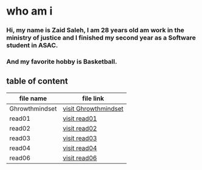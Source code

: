 # who am i 
   ###  Hi, my name is Zaid Saleh, I am 28 years old am work in the ministry of justice and I finished my second year as a Software student in ASAC. 
 ### And my favorite hobby is Basketball.

 ## table of content 
 file name | file link
 ---|---
 Ghrowthmindset | [visit Ghrowthmindset](https://zaid-saadeh93.github.io/Reading-notes/Ghrowthmindset)
 read01 | [visit read01](https://zaid-saadeh93.github.io/Reading-notes/read01)
 read02 | [visit read02](https://zaid-saadeh93.github.io/Reading-notes/read02)
 read03 | [visit read03](https://zaid-saadeh93.github.io/Reading-notes/read03) 
 read04 | [visit read04](https://zaid-saadeh93.github.io/Reading-notes/read04)
 read06 | [visit read06](https://zaid-saadeh93.github.io/Reading-notes/read06)

 
